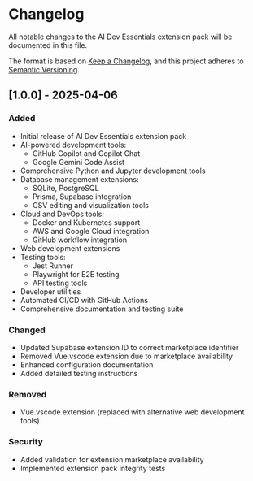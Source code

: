 # Changelog
All notable changes to the AI Dev Essentials extension pack will be documented in this file.

The format is based on [Keep a Changelog](https://keepachangelog.com/en/1.0.0/),
and this project adheres to [Semantic Versioning](https://semver.org/spec/v2.0.0.html).

## [1.0.0] - 2025-04-06

### Added
- Initial release of AI Dev Essentials extension pack
- AI-powered development tools:
  - GitHub Copilot and Copilot Chat
  - Google Gemini Code Assist
- Comprehensive Python and Jupyter development tools
- Database management extensions:
  - SQLite, PostgreSQL
  - Prisma, Supabase integration
  - CSV editing and visualization tools
- Cloud and DevOps tools:
  - Docker and Kubernetes support
  - AWS and Google Cloud integration
  - GitHub workflow integration
- Web development extensions
- Testing tools:
  - Jest Runner
  - Playwright for E2E testing
  - API testing tools
- Developer utilities
- Automated CI/CD with GitHub Actions
- Comprehensive documentation and testing suite

### Changed
- Updated Supabase extension ID to correct marketplace identifier
- Removed Vue.vscode extension due to marketplace availability
- Enhanced configuration documentation
- Added detailed testing instructions

### Removed
- Vue.vscode extension (replaced with alternative web development tools)

### Security
- Added validation for extension marketplace availability
- Implemented extension pack integrity tests
